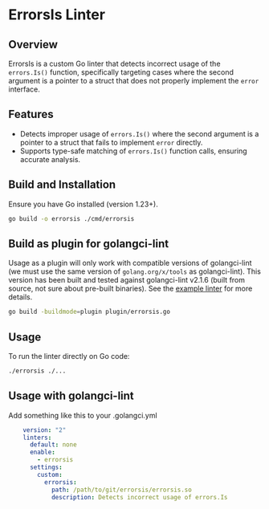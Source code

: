 # ErrorsIs Linter

## Overview
ErrorsIs is a custom Go linter that detects incorrect usage of the
`errors.Is()` function, specifically targeting cases where the second argument
is a pointer to a struct that does not properly implement the `error`
interface.

## Features
- Detects improper usage of `errors.Is()` where the second argument is a
  pointer to a struct that fails to implement `error` directly.
- Supports type-safe matching of `errors.Is()` function calls, ensuring
  accurate analysis.

## Build and Installation
Ensure you have Go installed (version 1.23+).

```sh
go build -o errorsis ./cmd/errorsis
```

## Build as plugin for golangci-lint

Usage as a plugin will only work with compatible versions of golangci-lint (we
must use the same version of `golang.org/x/tools` as golangci-lint). This version
has been built and tested against golangci-lint v2.1.6 (built from source, not
sure about pre-built binaries). See the [example linter](https://github.com/golangci/example-plugin-linter/tree/1d4f00fda884c1928a9dbbfea865e7dc01e16477?tab=readme-ov-file#create-the-plugin-from-this-linter) for more details.

```sh
go build -buildmode=plugin plugin/errorsis.go
```

## Usage
To run the linter directly on Go code:

```sh
./errorsis ./...
```

## Usage with golangci-lint

Add something like this to your .golangci.yml

```yaml
    version: "2"
    linters:
      default: none
      enable:
        - errorsis
      settings:
        custom:
          errorsis:
            path: /path/to/git/errorsis/errorsis.so
            description: Detects incorrect usage of errors.Is
```
